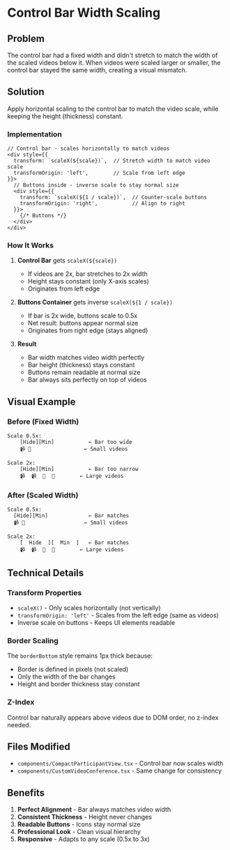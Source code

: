 # Control Bar Width Scaling

## Problem
The control bar had a fixed width and didn't stretch to match the width of the scaled videos below it. When videos were scaled larger or smaller, the control bar stayed the same width, creating a visual mismatch.

## Solution
Apply horizontal scaling to the control bar to match the video scale, while keeping the height (thickness) constant.

### Implementation

```tsx
// Control bar - scales horizontally to match videos
<div style={{
  transform: `scaleX(${scale})`,  // Stretch width to match video scale
  transformOrigin: 'left',        // Scale from left edge
}}>
  // Buttons inside - inverse scale to stay normal size
  <div style={{
    transform: `scaleX(${1 / scale})`,  // Counter-scale buttons
    transformOrigin: 'right',           // Align to right
  }}>
    {/* Buttons */}
  </div>
</div>
```

### How It Works

1. **Control Bar** gets `scaleX(${scale})`
   - If videos are 2x, bar stretches to 2x width
   - Height stays constant (only X-axis scales)
   - Originates from left edge

2. **Buttons Container** gets inverse `scaleX(${1 / scale})`
   - If bar is 2x wide, buttons scale to 0.5x
   - Net result: buttons appear normal size
   - Originates from right edge (stays aligned)

3. **Result**
   - Bar width matches video width perfectly
   - Bar height (thickness) stays constant
   - Buttons remain readable at normal size
   - Bar always sits perfectly on top of videos

## Visual Example

### Before (Fixed Width)
```
Scale 0.5x:
    [Hide][Min]           ← Bar too wide
    📹 👤                 ← Small videos

Scale 2x:
    [Hide][Min]           ← Bar too narrow
    📹  📹  👤  👤        ← Large videos
```

### After (Scaled Width)
```
Scale 0.5x:
  [Hide][Min]             ← Bar matches
  📹 👤                   ← Small videos

Scale 2x:
    [  Hide  ][  Min  ]   ← Bar matches
    📹  📹  👤  👤        ← Large videos
```

## Technical Details

### Transform Properties

- `scaleX()` - Only scales horizontally (not vertically)
- `transformOrigin: 'left'` - Scales from the left edge (same as videos)
- Inverse scale on buttons - Keeps UI elements readable

### Border Scaling

The `borderBottom` style remains 1px thick because:
- Border is defined in pixels (not scaled)
- Only the width of the bar changes
- Height and border thickness stay constant

### Z-Index

Control bar naturally appears above videos due to DOM order, no z-index needed.

## Files Modified

- `components/CompactParticipantView.tsx` - Control bar now scales width
- `components/CustomVideoConference.tsx` - Same change for consistency

## Benefits

1. **Perfect Alignment** - Bar always matches video width
2. **Consistent Thickness** - Height never changes
3. **Readable Buttons** - Icons stay normal size
4. **Professional Look** - Clean visual hierarchy
5. **Responsive** - Adapts to any scale (0.5x to 3x)
